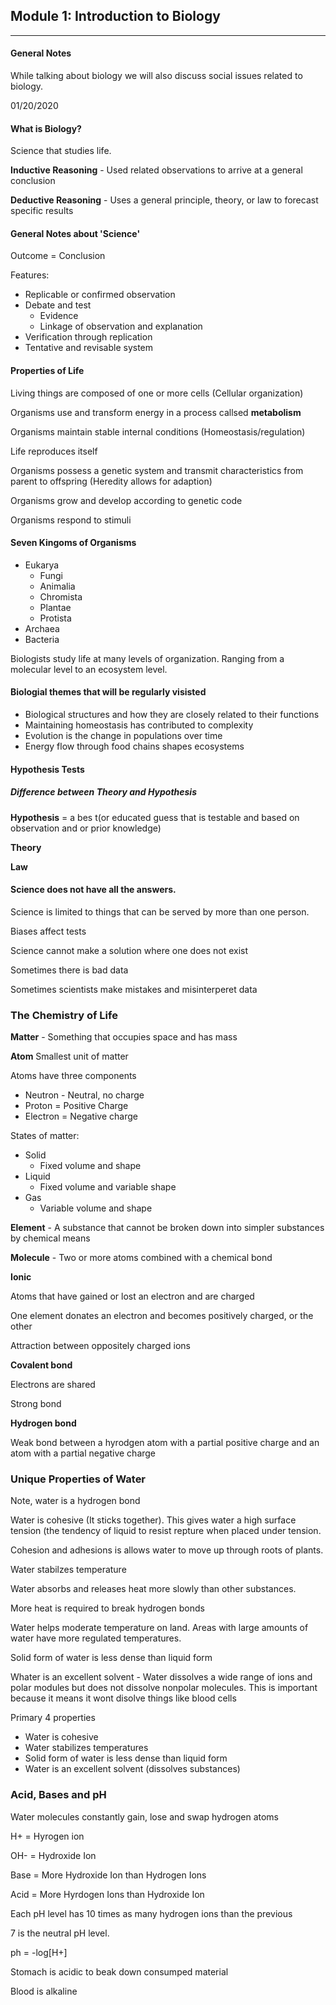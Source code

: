 ## Module 1: Introduction to Biology

---

#### General Notes

While talking about biology we will also discuss social issues related to biology. 

01/20/2020

#### What is Biology? 

Science that studies life.

**Inductive Reasoning** - Used related observations to arrive at a general conclusion

**Deductive Reasoning** - Uses a general principle, theory, or law to forecast specific results

#### General Notes about 'Science'

Outcome = Conclusion

Features:

* Replicable or confirmed observation
* Debate and test
  * Evidence
  * Linkage of observation and explanation
* Verification through replication
* Tentative and revisable system

#### Properties of Life

Living things are composed of one or more cells (Cellular organization)

Organisms use and transform energy in a process callsed **metabolism**

Organisms maintain stable internal conditions (Homeostasis/regulation)

Life reproduces itself

Organisms possess a genetic system and transmit characteristics from parent to offspring (Heredity allows for adaption)

Organisms grow and develop according to genetic code

Organisms respond to stimuli



#### Seven Kingoms of Organisms

* Eukarya
  * Fungi
  * Animalia
  * Chromista
  * Plantae
  * Protista
* Archaea
* Bacteria



Biologists study life at many levels of organization. Ranging from a molecular level to an ecosystem level. 

#### Biologial themes that will be regularly visisted

* Biological structures and how they are closely related to their functions
* Maintaining homeostasis has contributed to complexity
* Evolution is the change in populations over time
* Energy flow through food chains shapes ecosystems



#### Hypothesis Tests



##### Difference between Theory and Hypothesis

**Hypothesis** = a bes t(or educated guess that is testable and based on observation and or prior knowledge)

**Theory**

**Law**



#### Science does not have all the answers. 

Science is limited to things that can be served by more than one person. 

Biases affect tests

Science cannot make a solution where one does not exist

Sometimes there is bad data

Sometimes scientists make mistakes and misinterperet data



### The Chemistry of Life

**Matter** - Something that occupies space and has mass

**Atom** Smallest unit of matter

Atoms have three components

* Neutron - Neutral, no charge
* Proton = Positive Charge
* Electron = Negative charge

States of matter: 

* Solid 
  * Fixed volume and shape
* Liquid
  * Fixed volume and variable shape
* Gas
  * Variable volume and shape

**Element** - A substance that cannot be broken down into simpler substances by chemical means

**Molecule** - Two or more atoms combined with a chemical bond

**Ionic**

Atoms that have gained or lost an electron and are charged 

One element donates an electron and becomes positively charged, or the other 

Attraction between oppositely charged ions

**Covalent bond** 

Electrons are shared 

Strong bond

**Hydrogen bond**

Weak bond between a hyrodgen atom with a partial positive charge and an atom with a partial negative charge



### Unique Properties of Water

Note, water is a hydrogen bond

Water is cohesive (It sticks together). This gives water a high surface tension (the tendency of liquid to resist repture when placed under tension. 

Cohesion and adhesions is allows water to move up through roots of plants. 

Water stabilzes temperature

Water absorbs and releases heat more slowly than other substances. 

More heat is required to break hydrogen bonds

Water helps moderate temperature on land. Areas with large amounts of water have more regulated temperatures. 

Solid form of water is less dense than liquid form

Whater is an excellent solvent - Water dissolves a wide range of ions and polar modules but does not dissolve nonpolar molecules. This is important because it means it wont disolve things like blood cells

Primary 4 properties

* Water is cohesive
* Water stabilizes temperatures
* Solid form of water is less dense than liquid form
* Water is an excellent solvent (dissolves substances)

### Acid, Bases and pH

Water molecules constantly gain, lose and swap hydrogen atoms

H+ = Hyrogen ion

OH- = Hydroxide Ion

Base = More Hydroxide Ion than Hydrogen Ions

Acid = More Hyrdogen Ions than Hydroxide Ion

Each pH level has 10 times as many hydrogen ions than the previous 

7 is the neutral pH level. 

ph = -log[H+]

Stomach is acidic to beak down consumped material

Blood is alkaline









